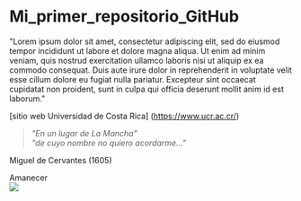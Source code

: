 # Mi_primer_repositorio_GitHub

"Lorem ipsum dolor sit amet, consectetur adipiscing elit, sed do eiusmod tempor incididunt ut labore et dolore magna aliqua. Ut enim ad minim veniam, quis nostrud exercitation ullamco laboris nisi ut aliquip ex ea commodo consequat. Duis aute irure dolor in reprehenderit in voluptate velit esse cillum dolore eu fugiat nulla pariatur. Excepteur sint occaecat cupidatat non proident, sunt in culpa qui officia deserunt mollit anim id est laborum." 

[sitio web Universidad de Costa Rica] (https://www.ucr.ac.cr/)

>*"En un lugar de La Mancha"*  
>*"de cuyo nombre no quiero acordarme..."*

Miguel de Cervantes (1605) 

Amanecer  
![](https://images.unsplash.com/photo-1622688078001-99940a62e8ed?ixlib=rb-1.2.1&ixid=MnwxMjA3fDB8MHxwaG90by1wYWdlfHx8fGVufDB8fHx8&auto=format&fit=crop&w=687&q=80)
